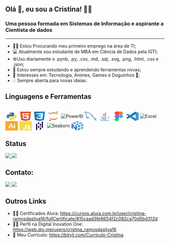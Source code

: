 ## Olá 👋, eu sou a Cristina! 👩‍💻

### Uma pessoa formada em Sistemas de Informação e aspirante a Cientista de dados
<hr>

- 🏃‍♀️ Estou Procurando meu primeiro emprego na área de TI;
- 💻 Atualmente sou estudante de MBA em Ciência de Dados pela IGTI;
- ⚙️Uso diariamente o .pynb, .py, .csv, .md, .sql, .svg, .png, .html, .css e .json;
- 🌱 Estou sempre estudando e aprendendo ferramentas novas;
- 💙 Interesses em: Tecnologia, Animes, Games e Doguinhos 🐶;
- :bulb: Sempre aberta para novas ideias.


## Linguagens e Ferramentas 

<div style="display: inline_block"><br>
  <img align="center" alt="Python" height="30" width="40" src="https://raw.githubusercontent.com/devicons/devicon/master/icons/python/python-original.svg">
  <img align="center" alt="HTML" height="30" width="40" src="https://raw.githubusercontent.com/devicons/devicon/master/icons/html5/html5-original.svg">
  <img align="center" alt="CSS" height="30" width="40" src="https://raw.githubusercontent.com/devicons/devicon/master/icons/css3/css3-original.svg">
  <img align="center" alt="Jupyter" height="30" width="40" src="https://github.com/devicons/devicon/blob/master/icons/jupyter/jupyter-original.svg">
  <img align="center" alt="PowerBI" height="30" width="40" src="https://upload.wikimedia.org/wikipedia/commons/thumb/c/cf/New_Power_BI_Logo.svg/630px-New_Power_BI_Logo.svg.png">
  <img align="center" alt="Mysql" height="30" width="40" src="https://raw.githubusercontent.com/devicons/devicon/master/icons/mysql/mysql-original.svg">
  <img align="center" alt="Java" height="30" width="40" src="https://raw.githubusercontent.com/devicons/devicon/master/icons/java/java-original.svg">
  <img align="center" alt="Figma" height="30" width="40" src="https://raw.githubusercontent.com/devicons/devicon/master/icons/figma/figma-original.svg">
  <img align="center" alt="VSCode" height="30" width="40" src="https://raw.githubusercontent.com/devicons/devicon/master/icons/vscode/vscode-original.svg">
  <img align="center" alt="Excel" height="30" width="40" src="https://img.icons8.com/color/344/microsoft-excel-2019--v1.png">
  <img align="center" alt="Illustrator" height="30" width="40" src="https://raw.githubusercontent.com/devicons/devicon/master/icons/illustrator/illustrator-plain.svg">
  <img align="center" alt="Js" height="30" width="40" src="https://raw.githubusercontent.com/devicons/devicon/master/icons/javascript/javascript-plain.svg">
  <img align="center" alt="Pandas" height="30" width="40" src="https://raw.githubusercontent.com/devicons/devicon/master/icons/pandas/pandas-original.svg">
  <img align="center" alt="Seaborn" height="30" width="40" src="https://seaborn.pydata.org/_images/logo-tall-lightbg.svg">
  <img align="center" alt="Numpy" height="30" width="40" src="https://raw.githubusercontent.com/devicons/devicon/master/icons/numpy/numpy-original.svg">
 
</div>


## Status

<div align="left">
  <a href="https://github.com/cristinards">
    <img height="180em" src="https://github-readme-stats.vercel.app/api/top-langs/?username=cristinards&hide=php,scss&layout=compact&theme=tokyonight"/>
     <img height="180em" src="https://github-readme-stats.vercel.app/api?username=cristinards&show_icons=true&theme=tokyonight&include_all_commits=true&count_private=true"/>
  </a>
</div>


## Contato:
<div style="display: inline_block">
<a href = "mailto:cristina.ramosdasilva16@gmail.com"><img src="https://img.shields.io/badge/Gmail-D14836?style=for-the-badge&logo=gmail&logoColor=white" target="_blank"></a> <a href="https://www.linkedin.com/in/cristina-ramos-da-silva-56bb78200/" target="_blank"><img src="https://img.shields.io/badge/-LinkedIn-%230077B5?style=for-the-badge&logo=linkedin&logoColor=white" target="_blank"></a>   
</div>


## Outros Links

- 👨‍💻 Certificados Alura: https://cursos.alura.com.br/user/cristina-ramosdasilva16/fullCertificate/815caad3fe6654f2c082ca70d5bd312d
- 👨‍💻 Perfil na Digital Inovation One: https://web.dio.me/users/cristina_ramosdasilva16
- 📝 Meu Curriculo: https://bityli.com/Currículo-Cristina



